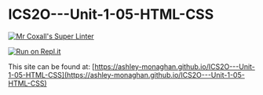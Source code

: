 # ICS2O---Unit-1-05-HTML-CSS

[![Mr Coxall's Super Linter](https://github.com/ashley-monaghan/ICS2O---Unit-1-05-HTML-CSS/workflows/Mr%20Coxall's%20Super%20Linter/badge.svg)](https://github.com/ashley-monaghan/ICS2O---Unit-1-05-HTML-CSS/actions/)

[![Run on Repl.it](https://repl.it/badge/github/ashley-monaghan/ICS2O---Unit-1-05-HTML-CSS)](https://repl.it/github/ashley-monaghan/ICS2O---Unit-1-05-HTML-CSS)

This site can be found at: [https://ashley-monaghan.github.io/ICS2O---Unit-1-05-HTML-CSS](https://ashley-monaghan.github.io/ICS2O---Unit-1-05-HTML-CSS)
